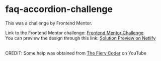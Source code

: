 # faq-accordion-challenge

This was a challenge by Frontend Mentor. <br>

Link to the Frontend Mentor challenge:  <a href="https://www.frontendmentor.io/challenges/faq-accordion-card-XlyjD0Oam">Frontend Mentor Challenge</a><br>
You can preview the design through this link: <a href="https://dazzling-curran-4991fc.netlify.app/">Solution Preview on Netlify</a>

<br>
CREDIT: Some help was obtained from <a href="https://www.youtube.com/watch?v=OM65-fpar7s">The Fiery Coder</a> on YouTube
